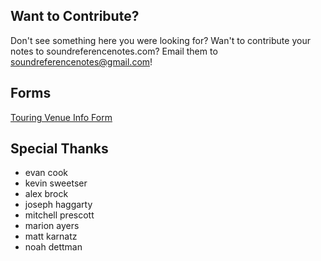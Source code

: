 ## Want to Contribute?
Don't see something here you were looking for? Wan't to contribute your notes to soundreferencenotes.com? Email them to soundreferencenotes@gmail.com!


## Forms
[Touring Venue Info Form](https://forms.gle/5FVn7zZnUfzPTiZp6)


## Special Thanks
* evan cook
* kevin sweetser
* alex brock
* joseph haggarty
* mitchell prescott
* marion ayers
* matt karnatz
* noah dettman